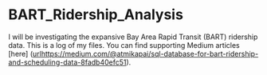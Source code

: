 # BART_Ridership_Analysis
I will be investigating the expansive Bay Area Rapid Transit (BART) ridership data. This is a log of my files. You can find supporting Medium articles [here] ([url](https://medium.com/@atmikapai/sql-database-for-bart-ridership-and-scheduling-data-8fadb40efc51)https://medium.com/@atmikapai/sql-database-for-bart-ridership-and-scheduling-data-8fadb40efc51). 
